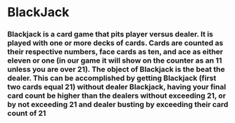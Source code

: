 # BlackJack

### Blackjack is a card game that pits player versus dealer. It is played with one or more decks of cards. Cards are counted as their respective numbers, face cards as ten, and ace as either eleven or one (in our game it will show on the counter as an 11 unless you are over 21). The object of Blackjack is the beat the dealer. This can be accomplished by getting Blackjack (first two cards equal 21) without dealer Blackjack, having your final card count be higher than the dealers without exceeding 21, or by not exceeding 21 and dealer busting by exceeding their card count of 21
